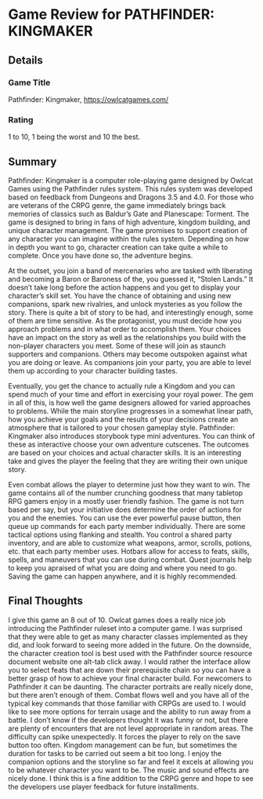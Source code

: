 # Game Review for PATHFINDER: KINGMAKER

## Details

### Game Title
Pathfinder: Kingmaker, https://owlcatgames.com/

### Rating
1 to 10, 1 being the worst and 10 the best.

## Summary
Pathfinder: Kingmaker is a computer role-playing game designed by Owlcat Games using the Pathfinder rules system.  This rules system was developed based on feedback from Dungeons and Dragons 3.5 and 4.0.  For those who are veterans of the CRPG genre, the game immediately brings back memories of classics such as Baldur’s Gate and Planescape: Torment.  The game is designed to bring in fans of high adventure, kingdom building, and unique character management.  The game promises to support creation of any character you can imagine within the rules system.  Depending on how in depth you want to go, character creation can take quite a while to complete.  Once you have done so, the adventure begins.

At the outset, you join a band of mercenaries who are tasked with liberating and becoming a Baron or Baroness of the, you guessed it, “Stolen Lands.”  It doesn’t take long before the action happens and you get to display your character’s skill set.  You have the chance of obtaining and using new companions, spark new rivalries, and unlock mysteries as you follow the story.  There is quite a bit of story to be had, and interestingly enough, some of them are time sensitive.  As the protagonist, you must decide how you approach problems and in what order to accomplish them.  Your choices have an impact on the story as well as the relationships you build with the non-player characters you meet.  Some of these will join as staunch supporters and companions.  Others may become outspoken against what you are doing or leave.  As companions join your party, you are able to level them up according to your character building tastes.

Eventually, you get the chance to actually rule a Kingdom and you can spend much of your time and effort in exercising your royal power.  The gem in all of this, is how well the game designers allowed for varied approaches to problems.  While the main storyline progresses in a somewhat linear path, how you achieve your goals and the results of your decisions create an atmosphere that is tailored to your chosen gameplay style. Pathfinder: Kingmaker also introduces storybook type mini adventures.  You can think of these as interactive choose your own adventure cutscenes. The outcomes are based on your choices and actual character skills. It is an interesting take and gives the player the feeling that they are writing their own unique story.

Even combat allows the player to determine just how they want to win.  The game contains all of the number crunching goodness that many tabletop RPG gamers enjoy in a mostly user friendly fashion.  The game is not turn based per say, but your initiative does determine the order of actions for you and the enemies.  You can use the ever powerful pause button, then queue up commands for each party member individually.  There are some tactical options using flanking and stealth.  You control a shared party inventory, and are able to customize what weapons, armor, scrolls, potions, etc. that each party member uses.  Hotbars allow for access to feats, skills, spells, and maneuvers that you can use during combat. Quest journals help to keep you apraised of what you are doing and where you need to go. Saving the game can happen anywhere, and it is highly recommended.

## Final Thoughts
I give this game an 8 out of 10.  Owlcat games does a really nice job introducing the Pathfinder ruleset into a computer game.  I was surprised that they were able to get as many character classes implemented as they did, and look forward to seeing more added in the future.  On the downside, the character creation tool is best used with the Pathfinder source resource document website one alt-tab click away.  I would rather the interface allow you to select feats that are down their prerequisite chain so you can have a better grasp of how to achieve your final character build.  For newcomers to Pathfinder it can be daunting.  The character portraits are really nicely done, but there aren’t enough of them.  Combat flows well and you have all of the typical key commands that those familiar with CRPGs are used to.  I would like to see more options for terrain usage and the ability to run away from a battle.  I don’t know if the developers thought it was funny or not, but there are plenty of encounters that are not level appropriate in random areas.  The difficulty can spike unexpectedly.  It forces the player to rely on the save button too often.  Kingdom management can be fun, but sometimes the duration for tasks to be carried out seem a bit too long.  I enjoy the companion options and the storyline so far and feel it excels at allowing you to be whatever character you want to be.  The music and sound effects are nicely done. I think this is a fine addition to the CRPG genre and hope to see the developers use player feedback for future installments.
